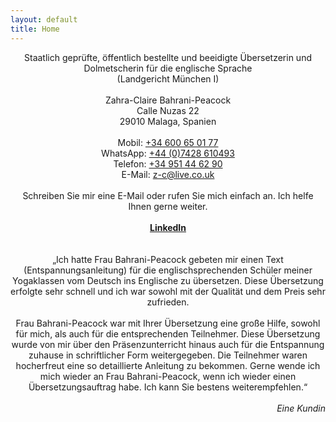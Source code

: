 ```yaml
---
layout: default
title: Home
---
```

<div align="center">Staatlich geprüfte, öffentlich bestellte und beeidigte Übersetzerin und Dolmetscherin für die englische Sprache<br/>
(Landgericht München I)</div>
<br/>
<div align="center">Zahra-Claire Bahrani-Peacock<br/>
Calle Nuzas 22<br/>
29010 Malaga, Spanien</div>
<br/>
<div align="center">Mobil: <a href="tel:34600650177"  target="_blank">+34 600 65 01 77</a><br/>
WhatsApp: <a href="https://api.whatsapp.com/send?phone=447428610493&text=Hi%20Zahra" target="_blank">+44 (0)7428 610493</a><br/>
Telefon: <a href="tel:34951446290"  target="_blank">+34 951 44 62 90</a><br/>
E-Mail: <a href="mailto:z-c@live.co.uk" target="_blank">z-c@live.co.uk</a></div>
<br/>
<div align="center">Schreiben Sie mir eine E-Mail oder rufen Sie mich einfach an. Ich helfe Ihnen gerne weiter.</div>  
<br/>
<div align="center"><a href="https://www.linkedin.com/in/zahra-claire-bahrani-peacock/?locale=de_DE" target="_blank"><b>LinkedIn</b></a>  
<br/>
<br/>
<br/>
<div align="center">„Ich hatte Frau Bahrani-Peacock gebeten mir einen Text (Entspannungsanleitung) für die englischsprechenden Schüler meiner Yogaklassen vom Deutsch ins Englische zu übersetzen. Diese Übersetzung erfolgte sehr schnell und ich war sowohl mit der Qualität und dem Preis sehr zufrieden.  
<br/>
<br/>
Frau Bahrani-Peacock war mit Ihrer Übersetzung eine große Hilfe, sowohl für mich, als auch für die entsprechenden Teilnehmer. Diese Übersetzung wurde von mir über den Präsenzunterricht hinaus auch für die Entspannung zuhause in schriftlicher Form weitergegeben. Die Teilnehmer waren hocherfreut eine so detaillierte Anleitung zu bekommen. Gerne wende ich mich wieder an Frau Bahrani-Peacock, wenn ich wieder einen Übersetzungsauftrag habe. Ich kann Sie bestens weiterempfehlen.“</div>  
<br/>
<div align="right"><i>Eine Kundin</i></div>